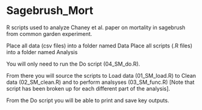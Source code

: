 # Sagebrush_Mort

R scripts used to analyze Chaney et al. paper on mortality in sagebrush from common garden experiment.

Place all data (csv files) into a folder named Data
Place all scripts (.R files) into a folder named Analysis

You will only need to run the Do script (04_SM_do.R).

From there you will source the scripts to Load data (01_SM_load.R) to Clean data (02_SM_clean.R) and to perform analsyses (03_SM_func.R) [Note that script has been broken up for each different part of the analysis].

From the Do script you will be able to print and save key outputs.
